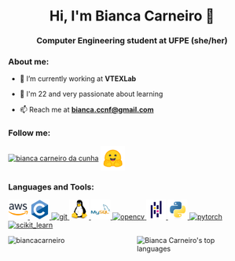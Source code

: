 <h1 align="center">Hi, I'm Bianca Carneiro 👋</h1>
<h3 align="center">Computer Engineering student at UFPE (she/her)</h3>


<h3 align="left">About me:</h3>

- 🔭 I’m currently working at **VTEXLab**

- 💬 I'm 22 and very passionate about learning

- 📫 Reach me at **bianca.ccnf@gmail.com**

<h3 align="left">Follow me:</h3>
<p align="left">
<a href="https://www.linkedin.com/in/bianca-carneiro-da-cunha-77222b191/" target="blank"><img align="center" src="https://raw.githubusercontent.com/rahuldkjain/github-profile-readme-generator/master/src/images/icons/Social/linked-in-alt.svg" alt="bianca carneiro da cunha" height="30" width="40" /></a>
<a href="https://huggingface.co/bccnf" target="blank"><img align="center" src="https://github.com/BiancaCarneiro/BiancaCarneiro/blob/main/huggingface_logo.png?raw=true" alt="bianca carneiro da cunha" height="50" width="50" /></a>
</p>

<h3 align="left">Languages and Tools:</h3>
<p align="left"> <a href="https://aws.amazon.com" target="_blank" rel="noreferrer"> <img src="https://raw.githubusercontent.com/devicons/devicon/master/icons/amazonwebservices/amazonwebservices-original-wordmark.svg" alt="aws" width="40" height="40"/> </a> <a href="https://www.cprogramming.com/" target="_blank" rel="noreferrer"> <img src="https://raw.githubusercontent.com/devicons/devicon/master/icons/c/c-original.svg" alt="c" width="40" height="40"/> </a> <a href="https://git-scm.com/" target="_blank" rel="noreferrer"> <img src="https://www.vectorlogo.zone/logos/git-scm/git-scm-icon.svg" alt="git" width="40" height="40"/> </a> <a href="https://www.linux.org/" target="_blank" rel="noreferrer"> <img src="https://raw.githubusercontent.com/devicons/devicon/master/icons/linux/linux-original.svg" alt="linux" width="40" height="40"/> </a> <a href="https://www.mysql.com/" target="_blank" rel="noreferrer"> <img src="https://raw.githubusercontent.com/devicons/devicon/master/icons/mysql/mysql-original-wordmark.svg" alt="mysql" width="40" height="40"/> </a> <a href="https://opencv.org/" target="_blank" rel="noreferrer"> <img src="https://www.vectorlogo.zone/logos/opencv/opencv-icon.svg" alt="opencv" width="40" height="40"/> </a> <a href="https://pandas.pydata.org/" target="_blank" rel="noreferrer"> <img src="https://raw.githubusercontent.com/devicons/devicon/2ae2a900d2f041da66e950e4d48052658d850630/icons/pandas/pandas-original.svg" alt="pandas" width="40" height="40"/> </a> <a href="https://www.python.org" target="_blank" rel="noreferrer"> <img src="https://raw.githubusercontent.com/devicons/devicon/master/icons/python/python-original.svg" alt="python" width="40" height="40"/> </a> <a href="https://pytorch.org/" target="_blank" rel="noreferrer"> <img src="https://www.vectorlogo.zone/logos/pytorch/pytorch-icon.svg" alt="pytorch" width="40" height="40"/> </a> <a href="https://scikit-learn.org/" target="_blank" rel="noreferrer"> <img src="https://upload.wikimedia.org/wikipedia/commons/0/05/Scikit_learn_logo_small.svg" alt="scikit_learn" width="40" height="40"/> </a> </p>


<p><img align="left" width="52%" src="https://github-readme-streak-stats.herokuapp.com/?user=biancacarneiro&theme=tokyonight&count_private=true" alt="biancacarneiro" /></p>


<img alt="Bianca Carneiro's top languages" align="left" width="38%" src="https://github-readme-stats.vercel.app/api/top-langs/?username=BiancaCarneiro&layout=compact&langs_count=7&theme=tokyonight"/>

[//]: # (<img alt="Snake animation" align="left" src="https://github.com/BiancaCarneiro/BiancaCarneiro/blob/output/github-contribution-grid-snake.svg"/>)



